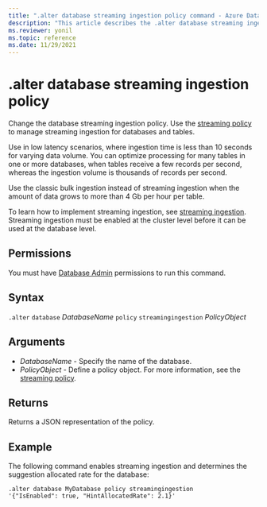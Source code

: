 ```yaml
---
title: ".alter database streaming ingestion policy command - Azure Data Explorer"
description: "This article describes the .alter database streaming ingestion policy command in Azure Data Explorer."
ms.reviewer: yonil
ms.topic: reference
ms.date: 11/29/2021
---
```

# .alter database streaming ingestion policy

Change the database streaming ingestion policy. Use the [streaming policy](../management/streamingingestionpolicy.md) to manage streaming ingestion for databases and tables.  

Use in low latency scenarios, where ingestion time is less than 10 seconds for varying data volume. You can optimize processing for many tables in one or more databases, when tables receive a few records per second, whereas the ingestion volume is thousands of records per second.

Use the classic bulk ingestion instead of streaming ingestion when the amount of data grows to more than 4 Gb per hour per table. 

To learn how to implement streaming ingestion, see [streaming ingestion](../../ingest-data-streaming.md). Streaming ingestion must be enabled at the cluster level before it can be used at the database level.

## Permissions

You must have [Database Admin](access-control/role-based-access-control.md) permissions to run this command.

## Syntax

`.alter` `database` *DatabaseName* `policy` `streamingingestion` *PolicyObject*

## Arguments

- *DatabaseName* - Specify the name of the database.
- *PolicyObject* - Define a policy object. For more information, see the [streaming policy](../management/streamingingestionpolicy.md).

## Returns

Returns a JSON representation of the policy.

## Example

The following command enables streaming ingestion and determines the suggestion allocated rate for the database:

```kusto
.alter database MyDatabase policy streamingingestion 
'{"IsEnabled": true, "HintAllocatedRate": 2.1}'
```
